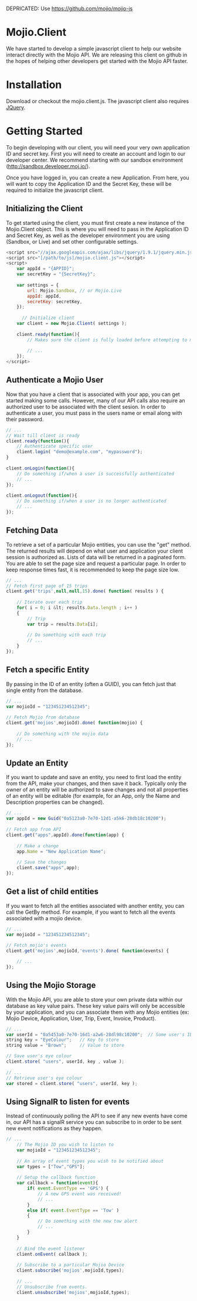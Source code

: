 DEPRICATED:  Use https://github.com/mojio/mojio-js 

Mojio.Client
============

We have started to develop a simple javascript client to help our website interact directly with the Mojio API.  We are releasing this client on github in the hopes of helping other developers get started with the Mojio API faster.

Installation
============

Download or checkout the mojio.client.js.  The javascript client also requires [JQuery](http://jquery.com/).


Getting Started
===============

To begin developing with our client, you will need your very own application ID and secret key.  First you will need to create an account and login to our developer center.  We recommend starting with our sandbox environment (http://sandbox.developer.moj.io/).

Once you have logged in, you can create a new Application.  From here, you will want to copy the Application ID and the Secret Key, these will be required to initialize the javascript client.


Initializing the Client
-----------------------

To get started using the client, you must first create a new instance of the Mojio.Client object.  This is where you will need to pass in the Application ID and Secret Key, as well as the developer environment you are using (Sandbox, or Live) and set other configurable settings.


```javascript
<script src="//ajax.googleapis.com/ajax/libs/jquery/1.9.1/jquery.min.js"></script>
<script src="[/path/to/js]/mojio.client.js"></script>
<script>
    var appId = "{APPID}";
    var secretKey = "{SecretKey}";
	
    var settings = {
        url: Mojio.Sandbox, // or Mojio.Live
        appId: appId,
        secretKey: secretKey,
    });
	
	  // Initialize client
    var client = new Mojio.Client( settings );
	
    client.ready(function(){
        // Makes sure the client is fully loaded before attempting to make additional calls.
		
        // ...
    });
</script>
```

Authenticate a Mojio User
-------------------------

Now that you have a client that is associated with your app, you can get started making some calls.  However, many of our API calls also require an authorized user to be associated with the client sesion.  In order to authenticate a user, you must pass in the users name or email along with their password.

```javascript
// ...
// Wait till client is ready
client.ready(function(){
    // Authenticate specific user
    client.login( "demo@example.com", "mypassword");
}
	
client.onLogin(function(){
    // Do something if/when a user is successfully authenticated
    // ...
});
	
client.onLogout(function(){
    // Do something if/when a user is no longer authenticated
    // ...
});
```

Fetching Data
-------------

To retrieve a set of a particular Mojio entities, you can use the "get" method.  The returned results will depend on what user and application your client session is authorized as. Lists of data will be returned in a paginated form.  You are able to set the page size and request a particular page.  In order to keep response times fast, it is recommended to keep the page size low.

```javascript
// ...
// Fetch first page of 15 trips
client.get('trips',null,null,15).done( function( results ) {
		
    // Iterate over each trip
    for( i = 0; i &lt; results.Data.length ; i++ )
    {
        // Trip
        var trip = results.Data[i];
	
        // Do something with each trip
        // ...
    }
});
```

Fetch a specific Entity
-----------------------

By passing in the ID of an entity (often a GUID), you can fetch just that single entity from the database.

```javascript
// ...
var mojioId = "123451234512345";
	
// Fetch Mojio from database
client.get('mojios',mojioId).done( function(mojio) {
	
    // Do something with the mojio data
    // ...
});
```

Update an Entity
----------------

If you want to update and save an entity, you need to first load the entity from the API, make your changes, and then save it back.  Typically only the owner of an entity will be authorized to save changes and not all properties of an entity will be editable (for example, for an App, only the Name and Description properties can be changed).

```javascript
// ...
var appId = new Guid("0a5123a0-7e70-12d1-a5k6-28db18c10200");
	
// Fetch app from API
client.get("apps",appId).done(function(app) {
	
    // Make a change
    app.Name = "New Application Name";
		
    // Save the changes
    client.save("apps",app);
});
```

Get a list of child entities
----------------------------

If you want to fetch all the entities associated with another entity, you can call the GetBy method.  For example, if you want to fetch all the events associated with a mojio device.

```javascript
// ...
var mojioId = "123451234512345";
	
// Fetch mojio's events
client.get('mojios',mojioId,'events').done( function(events) {

    // ...
});
```

Using the Mojio Storage
-----------------------

With the Mojio API, you are able to store your own private data within our database as key value pairs.  These key value pairs will only be accessible by your application, and you can associate them with any Mojio entities (ex: Mojio Device, Application, User, Trip, Event, Invoice, Product).

```javascript
// ...
var userId = "0a5453a0-7e70-16d1-a2w6-28dl98c10200";  // Some user's ID
string key = "EyeColour";	// Key to store
string value = "Brown"; 	// Value to store

// Save user's eye colour
client.store( "users", userId, key , value );
	
// ...
// Retrieve user's eye colour
var stored = client.store( "users", userId, key );
```

Using SignalR to listen for events
----------------------------------

Instead of continuously polling the API to see if any new events have come in, our API has a signalR service you can subscribe to in order to be sent new event notifications as they happen.

```javascript
// ...
    // The Mojio ID you wish to listen to
    var mojioId = "123451234512345";
	
    // An array of event types you wish to be notified about
    var types = ["Tow","GPS"];
	
    // Setup the callback function
    var callback = function(event){
        if( event.EventType == 'GPS') {
            // A new GPS event was received!
            // ...
	    }
	    else if( event.EventType == 'Tow' )
	    {
            // Do something with the new tow alert
            // ...
        }
    }
	
    // Bind the event listener
    client.onEvent( callback );
	
    // Subscribe to a particular Mojio Device
    client.subscribe('mojios',mojioId,types);
	
    // ...
    // Unsubscribe from events.
    client.unsubscribe('mojios',mojioId,types);
```
